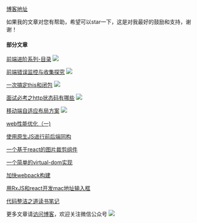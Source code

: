 [博客地址](https://hpoenixf.com/)

如果我的文章对您有帮助，希望可以star一下，这是对我最好的鼓励和支持，谢谢！


#### 部分文章

[前端进阶系列-目录](http://hpoenixf.com/%E5%89%8D%E7%AB%AF%E8%BF%9B%E9%98%B6%E7%B3%BB%E5%88%97-%E7%9B%AE%E5%BD%95.html) [![](https://badge.juejin.im/entry/5abf04546fb9a028d5673a32/likes.svg?style=flat-square)](https://juejin.im/entry/5abf04546fb9a028d5673a32/detail)

[前端错误监控与收集探究](http://hpoenixf.com/%E5%89%8D%E7%AB%AF%E9%94%99%E8%AF%AF%E7%9B%91%E6%8E%A7%E4%B8%8E%E6%94%B6%E9%9B%86%E6%8E%A2%E7%A9%B6.html) [![](https://badge.juejin.im/entry/5ac471936fb9a028c3690079/likes.svg?style=flat-square)](https://juejin.im/entry/5ac471936fb9a028c3690079/detail)


[一次搞定this和闭包](http://hpoenixf.com/%E4%B8%80%E6%AC%A1%E6%90%9E%E5%AE%9A%E9%97%AD%E5%8C%85%E5%92%8Cthis.html)   [![](https://badge.juejin.im/entry/5ac21eb8f265da2392368433/likes.svg?style=flat-square)](https://juejin.im/entry/5ac21eb8f265da2392368433/detail)


[面试必考之http状态码有哪些](http://hpoenixf.com/%E9%9D%A2%E8%AF%95%E5%BF%85%E8%80%83%E4%B9%8Bhttp%E7%8A%B6%E6%80%81%E7%A0%81%E6%9C%89%E5%93%AA%E4%BA%9B.html) [![](https://badge.juejin.im/entry/5aa94a1ff265da238b7db7a4/likes.svg?style=flat-square)](https://juejin.im/entry/5aa94a1ff265da238b7db7a4/detail)

[移动端自适应布局方案](http://hpoenixf.com/%E7%A7%BB%E5%8A%A8%E7%AB%AF%E8%87%AA%E9%80%82%E5%BA%94%E5%B8%83%E5%B1%80%E6%96%B9%E6%A1%88.html) [![](https://badge.juejin.im/entry/5ac431d46fb9a028ba1faee6/likes.svg?style=flat-square)](https://juejin.im/entry/5ac431d46fb9a028ba1faee6/detail)


[web性能优化（一)](http://hpoenixf.com/web%E6%80%A7%E8%83%BD%E4%BC%98%E5%8C%96%EF%BC%88%E4%B8%80%EF%BC%89.html)

[使用原生JS进行前后端同构](http://hpoenixf.com/%E4%BD%BF%E7%94%A8%E5%8E%9F%E7%94%9FJS%E8%BF%9B%E8%A1%8C%E5%89%8D%E5%90%8E%E7%AB%AF%E5%90%8C%E6%9E%84.html)


[一个基于react的图片裁剪组件](http://hpoenixf.com/%E4%B8%80%E4%B8%AA%E5%9F%BA%E4%BA%8Ereact%E7%9A%84%E5%9B%BE%E7%89%87%E8%A3%81%E5%89%AA%E7%BB%84%E4%BB%B6.html)

[一个简单的virtual-dom实现](http://hpoenixf.com/%E4%B8%80%E4%B8%AA%E7%AE%80%E5%8D%95%E7%9A%84virtual-dom%E5%AE%9E%E7%8E%B0.html)

[加快webpack构建](http://hpoenixf.com/%E5%8A%A0%E5%BF%ABwebpack%E6%9E%84%E5%BB%BA.html)


[用RxJS和react开发mac地址输入框](http://hpoenixf.com/%E7%94%A8RxJS%E5%92%8Creact%E5%BC%80%E5%8F%91mac%E5%9C%B0%E5%9D%80%E8%BE%93%E5%85%A5%E6%A1%86.html)

[代码整洁之道读书笔记](http://hpoenixf.com/%E4%BB%A3%E7%A0%81%E6%95%B4%E6%B4%81%E4%B9%8B%E9%81%93%E8%AF%BB%E4%B9%A6%E7%AC%94%E8%AE%B0.html)

更多文章请[访问博客](https://hpoenixf.com/)，欢迎关注微信公众号
![](http://hpoenixf.com/images/gzh.jpg)

